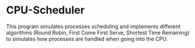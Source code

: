 # CPU-Scheduler
This program simulates processes scheduling and implements different algorithms (Round Robin, First Come First Serve, Shortest Time Remaining) to simulates how processes are handled when going into the CPU.
